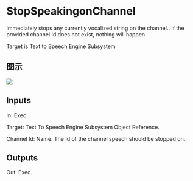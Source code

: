 # StopSpeakingonChannel

Immediately stops any currently vocalized string on the channel.. If the provided channel Id does not exist, nothing will happen.

Target is Text to Speech Engine Subsystem

## 图示

![]($-20221218-21114907.png)

## Inputs

In: Exec.

Target: Text To Speech Engine Subsystem Object Reference.

Channel Id: Name. The Id of the channel speech should be stopped on..  

## Outputs

Out: Exec.

